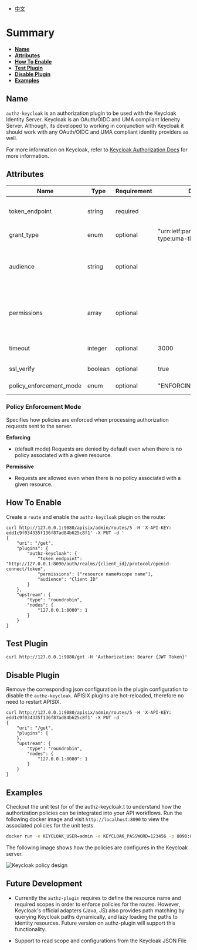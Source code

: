 <!--
#
# Licensed to the Apache Software Foundation (ASF) under one or more
# contributor license agreements.  See the NOTICE file distributed with
# this work for additional information regarding copyright ownership.
# The ASF licenses this file to You under the Apache License, Version 2.0
# (the "License"); you may not use this file except in compliance with
# the License.  You may obtain a copy of the License at
#
#     http://www.apache.org/licenses/LICENSE-2.0
#
# Unless required by applicable law or agreed to in writing, software
# distributed under the License is distributed on an "AS IS" BASIS,
# WITHOUT WARRANTIES OR CONDITIONS OF ANY KIND, either express or implied.
# See the License for the specific language governing permissions and
# limitations under the License.
#
-->

- [中文](../zh-cn/plugins/authz-keycloak.md)

# Summary
- [**Name**](#name)
- [**Attributes**](#attributes)
- [**How To Enable**](#how-to-enable)
- [**Test Plugin**](#test-plugin)
- [**Disable Plugin**](#disable-plugin)
- [**Examples**](#examples)


## Name

`authz-keycloak` is an authorization plugin to be used with the Keycloak Identity Server. Keycloak is an OAuth/OIDC and
UMA compliant Ideneity Server. Although, its developed to working in conjunction with Keycloak it should work with any
OAuth/OIDC and UMA compliant identity providers as well.

For more information on Keycloak, refer to [Keycloak Authorization Docs](https://www.keycloak.org/docs/latest/authorization_services) for more information.

## Attributes

| Name                    | Type    | Requirement | Default                                       | Valid                                           | Description                                                  |
| ----------------------- | ------- | ----------- | --------------------------------------------- | ----------------------------------------------- | ------------------------------------------------------------ |
| token_endpoint          | string  | required    |                                               | [1, 4096]                                       | A OAuth2-compliant Token Endpoint that supports the `urn:ietf:params:oauth:grant-type:uma-ticket` grant type. |
| grant_type              | enum    | optional    | "urn:ietf:params:oauth:grant-type:uma-ticket" | ["urn:ietf:params:oauth:grant-type:uma-ticket"] |                                                              |
| audience                | string  | optional    |                                               |                                                 | The client identifier of the resource server to which the client is seeking access. <br />This parameter is mandatory when parameter permission is defined. |
| permissions             | array   | optional    |                                               |                                                 | A string representing a set of one or more resources and scopes the client is seeking access.  The format of the string must be: `RESOURCE_ID#SCOPE_ID`. |
| timeout                 | integer | optional    | 3000                                          | [1000, ...]                                     | Timeout(ms) for the http connection with the Identity Server. |
| ssl_verify              | boolean | optional    | true                                          |                                                 | Verify if SSL cert matches hostname.                         |
| policy_enforcement_mode | enum    | optional    | "ENFORCING"                                   | ["ENFORCING", "PERMISSIVE"]                     |                                                              |



### Policy Enforcement Mode

Specifies how policies are enforced when processing authorization requests sent to the server.

**Enforcing**

- (default mode) Requests are denied by default even when there is no policy associated with a given resource.

**Permissive**

- Requests are allowed even when there is no policy associated with a given resource.


## How To Enable

Create a `route` and enable the `authz-keycloak` plugin on the route:

```shell
curl http://127.0.0.1:9080/apisix/admin/routes/5 -H 'X-API-KEY: edd1c9f034335f136f87ad84b625c8f1' -X PUT -d '
{
    "uri": "/get",
    "plugins": {
        "authz-keycloak": {
            "token_endpoint": "http://127.0.0.1:8090/auth/realms/{client_id}/protocol/openid-connect/token",
            "permissions": ["resource name#scope name"],
            "audience": "Client ID"
        }
    },
    "upstream": {
        "type": "roundrobin",
        "nodes": {
            "127.0.0.1:8080": 1
        }
    }
}
```


## Test Plugin

```shell
curl http://127.0.0.1:9080/get -H 'Authorization: Bearer {JWT Token}'
```


## Disable Plugin

Remove the corresponding json configuration in the plugin configuration to disable the `authz-keycloak`.
APISIX plugins are hot-reloaded, therefore no need to restart APISIX.

```shell
curl http://127.0.0.1:9080/apisix/admin/routes/5 -H 'X-API-KEY: edd1c9f034335f136f87ad84b625c8f1' -X PUT -d '
{
    "uri": "/get",
    "plugins": {
    },
    "upstream": {
        "type": "roundrobin",
        "nodes": {
            "127.0.0.1:8080": 1
        }
    }
}
```

## Examples

Checkout the unit test for of the authz-keycloak.t to understand how the authorization policies can be integrated into your
API workflows. Run the following docker image and visit `http://localhost:8090` to view the associated policies for the unit tests.

```bash
docker run -e KEYCLOAK_USER=admin -e KEYCLOAK_PASSWORD=123456 -p 8090:8080 sshniro/keycloak-apisix
```

The following image shows how the policies are configures in the Keycloak server.

![Keycloak policy design](../images/plugin/authz-keycloak.png)

## Future Development

- Currently the `authz-plugin` requires to define the resource name and required scopes in order to enforce policies for the routes.
However, Keycloak's official adapters (Java, JS) also provides path matching by querying Keycloak paths dynamically, and
lazy loading the paths to identity resources. Future version on authz-plugin will support this functionality.

- Support to read scope and configurations from the Keycloak JSON File
